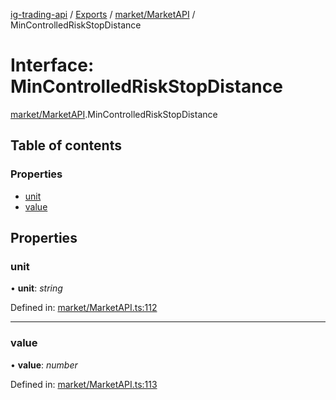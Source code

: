 [ig-trading-api](../README.md) / [Exports](../modules.md) / [market/MarketAPI](../modules/market_marketapi.md) / MinControlledRiskStopDistance

# Interface: MinControlledRiskStopDistance

[market/MarketAPI](../modules/market_marketapi.md).MinControlledRiskStopDistance

## Table of contents

### Properties

- [unit](market_marketapi.mincontrolledriskstopdistance.md#unit)
- [value](market_marketapi.mincontrolledriskstopdistance.md#value)

## Properties

### unit

• **unit**: _string_

Defined in: [market/MarketAPI.ts:112](https://github.com/bennycode/ig-trading-api/blob/7c81ba3/src/market/MarketAPI.ts#L112)

---

### value

• **value**: _number_

Defined in: [market/MarketAPI.ts:113](https://github.com/bennycode/ig-trading-api/blob/7c81ba3/src/market/MarketAPI.ts#L113)
